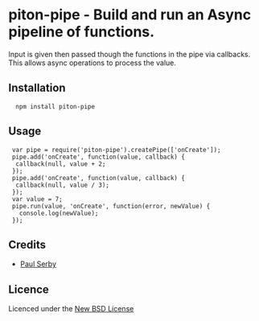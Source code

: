 # piton-pipe - Build and run an Async pipeline of functions.
Input is given then passed though the functions in the pipe via callbacks.
This allows async operations to process the value.

## Installation

      npm install piton-pipe

## Usage

     var pipe = require('piton-pipe').createPipe(['onCreate']);
     pipe.add('onCreate', function(value, callback) {
      callback(null, value + 2;
     });
     pipe.add('onCreate', function(value, callback) {
      callback(null, value / 3);
     });
     var value = 7;
     pipe.run(value, 'onCreate', function(error, newValue) {
       console.log(newValue);
     });

## Credits
* [Paul Serby](https://github.com/PabloSerbo/)

## Licence
Licenced under the [New BSD License](http://opensource.org/licenses/bsd-license.php)
